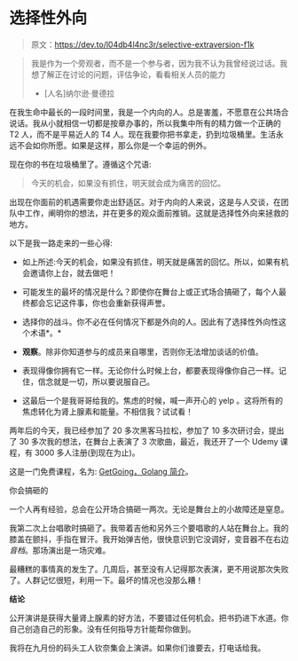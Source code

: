 # 选择性外向

> 原文：<https://dev.to/l04db4l4nc3r/selective-extraversion-f1k>

> 我是作为一个旁观者，而不是一个参与者，因为我不认为我曾经说过话。我想了解正在讨论的问题，评估争论，看看相关人员的能力
> 
> *   [人名]纳尔逊·曼德拉

在我生命中最长的一段时间里，我是一个内向的人。总是害羞，不愿意在公共场合说话。我从小就相信一切都是按章办事的，所以我集中所有的精力做一个正确的 T2 人，而不是平易近人的 T4 人。现在我要你把书拿走，扔到垃圾桶里。生活永远不会如你所愿。如果是这样，那么你是一个幸运的例外。

现在你的书在垃圾桶里了。遵循这个咒语:

> 今天的机会，如果没有抓住，明天就会成为痛苦的回忆。

出现在你面前的机遇需要你走出舒适区。对于内向的人来说，这是与人交谈，在团队中工作，阐明你的想法，并在更多的观众面前推销。这就是选择性外向来拯救的地方。

以下是我一路走来的一些心得:

*   如上所述:今天的机会，如果没有抓住，明天就是痛苦的回忆。所以，如果有机会邀请你上台，就去做吧！

*   可能发生的最坏的情况是什么？即使你在舞台上或正式场合搞砸了，每个人最终都会忘记这件事，你也会重新获得声誉。

*   选择你的战斗。你不必在任何情况下都是外向的人。因此有了选择性外向性这个术语*。*

*   **观察**。除非你知道参与的成员来自哪里，否则你无法增加谈话的价值。

*   表现得像你拥有它一样。无论你什么时候上台，都要表现得像你自己一样。记住，信念就是一切，所以要说服自己。

*   这最后一个是我哥哥给我的。焦虑的时候，喊一声开心的 yelp 。这将所有的焦虑转化为肾上腺素和能量。不相信我？试试看！

两年后的今天，我已经参加了 20 多次黑客马拉松，参加了 10 多次研讨会，提出了 30 多次我的想法，在舞台上表演了 3 次歌曲，最近，我还开了一个 Udemy 课程，有 3000 多人注册(到现在为止)。

这是一门免费课程，名为: [GetGoing，Golang 简介](https://udemy.com/course/getgoing)。

你会搞砸的

一个人再有经验，总会在公开场合搞砸一两次。无论是舞台上的小故障还是窒息。

我第二次上台唱歌时搞砸了。我带着吉他和另外三个要唱歌的人站在舞台上。我的膝盖在颤抖，手指在冒汗。我开始弹吉他，很快意识到它没调好，变音器不在右边*音档*。那场演出是一场灾难。

最糟糕的事情真的发生了。几周后，甚至没有人记得那次表演，更不用说那次失败了。人群记忆很短，利用一下。最坏的情况也没那么糟！

**结论**

公开演讲是获得大量肾上腺素的好方法，不要错过任何机会。把书扔进下水道。你自己创造自己的形象。没有任何指导方针能帮你做到。

我将在九月份的码头工人钦奈集会上演讲。如果你们谁要去，打电话给我。